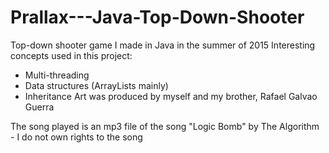 # Prallax---Java-Top-Down-Shooter

Top-down shooter game I made in Java in the summer of 2015
Interesting concepts used in this project:
  - Multi-threading
  - Data structures (ArrayLists mainly)
  - Inheritance
Art was produced by myself and my brother, Rafael Galvao Guerra

The song played is an mp3 file of the song "Logic Bomb" by The Algorithm - I do not own rights to the song
